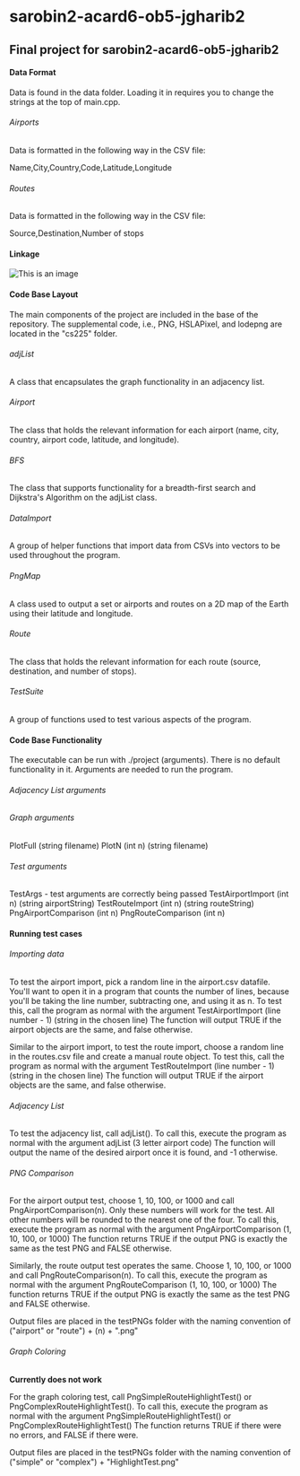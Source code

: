 # sarobin2-acard6-ob5-jgharib2
## Final project for sarobin2-acard6-ob5-jgharib2

#### Data Format

Data is found in the data folder. Loading it in requires you to change the
strings at the top of main.cpp.

###### Airports

Data is formatted in the following way in the CSV file:

Name,City,Country,Code,Latitude,Longitude

###### Routes

Data is formatted in the following way in the CSV file:

Source,Destination,Number of stops

#### Linkage

![This is an image](https://github-dev.cs.illinois.edu/cs225-fa21/sarobin2-acard6-ob5-jgharib2/blob/main/Report/diagram.png)

#### Code Base Layout

The main components of the project are included in the base of the
repository. The supplemental code, i.e., PNG, HSLAPixel, and lodepng are
located in the "cs225" folder.

###### adjList
A class that encapsulates the graph functionality in an adjacency list.

###### Airport
The class that holds the relevant information for each airport (name, city,
country, airport code, latitude, and longitude).

###### BFS
The class that supports functionality for a breadth-first search and
Dijkstra's Algorithm on the adjList class.

###### DataImport
A group of helper functions that import data from CSVs into vectors to be
used throughout the program.

###### PngMap
A class used to output a set or airports and routes on a 2D map of the Earth
using their latitude and longitude.

###### Route
The class that holds the relevant information for each route (source,
destination, and number of stops).

###### TestSuite
A group of functions used to test various aspects of the program.

#### Code Base Functionality

The executable can be run with ./project (arguments). There is no default
functionality in it. Arguments are needed to run the program.

###### Adjacency List arguments

###### Graph arguments

PlotFull (string filename)
PlotN (int n) (string filename)

###### Test arguments

TestArgs - test arguments are correctly being passed
TestAirportImport (int n) (string airportString)
TestRouteImport (int n) (string routeString)
PngAirportComparison (int n)
PngRouteComparison (int n)

#### Running test cases

###### Importing data

To test the airport import, pick a random line in the airport.csv datafile.
You'll want to open it in a program that counts the number of lines, because
you'll be taking the line number, subtracting one, and using it as n. To
test this, call the program as normal with the argument
TestAirportImport (line number - 1) (string in the chosen line)
The function will output TRUE if the airport objects are the same, and false
otherwise.

Similar to the airport import, to test the route import, choose a random
line in the routes.csv file and create a manual route object. To test this,
call the program as normal with the argument
TestRouteImport (line number - 1) (string in the chosen line)
The function will output TRUE if the airport objects are the same, and false
otherwise.

###### Adjacency List

To test the adjacency list, call adjList(). To call this, execute the program
as normal with the argument
adjList (3 letter airport code)
The function will output the name of the desired airport once it is found,
and -1 otherwise.

###### PNG Comparison

For the airport output test, choose 1, 10, 100, or 1000 and call
PngAirportComparison(n). Only these numbers will work for the test. All
other numbers will be rounded to the nearest one of the four. To call this,
execute the program as normal with the argument
PngAirportComparison (1, 10, 100, or 1000)
The function returns TRUE if the output PNG is exactly the same as the test
PNG and FALSE otherwise.

Similarly, the route output test operates the same. Choose 1, 10, 100, or
1000 and call PngRouteComparison(n). To call this, execute the program as
normal with the argument PngRouteComparison (1, 10, 100, or 1000)
The function returns TRUE if the output PNG is exactly the same as the test
PNG and FALSE otherwise.

Output files are placed in the testPNGs folder with the naming convention
of ("airport" or "route") + (n) + ".png"

###### Graph Coloring

**Currently does not work**

For the graph coloring test, call
PngSimpleRouteHighlightTest() or PngComplexRouteHighlightTest().
To call this, execute the program as normal with the argument
PngSimpleRouteHighlightTest() or PngComplexRouteHighlightTest()
The function returns TRUE if there were no errors, and FALSE if there were.

Output files are placed in the testPNGs folder with the naming convention
of ("simple" or "complex") + "HighlightTest.png"